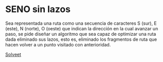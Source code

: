 SENO sin lazos
==============

Sea representada una ruta como una secuencia de caracteres S (sur), E (este), N (norte), O (oeste) que indican la dirección en la cual avanzar un paso, se pide diseñar un algoritmo que sea capaz de optimizar una ruta dada eliminado sus lazos, esto es, eliminado los fragmentos de ruta que hacen volver a un punto visitado con anterioridad.

[Solveet](http://www.solveet.com/exercises/SENO-sin-lazos/44)

